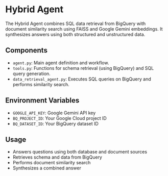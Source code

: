 # Hybrid Agent

The Hybrid Agent combines SQL data retrieval from BigQuery with document similarity search using FAISS and Google Gemini embeddings. It synthesizes answers using both structured and unstructured data.

## Components
- `agent.py`: Main agent definition and workflow.
- `tools.py`: Functions for schema retrieval (using BigQuery) and SQL query generation.
- `data_retrieval_agent.py`: Executes SQL queries on BigQuery and performs similarity search.

## Environment Variables
- `GOOGLE_API_KEY`: Google Gemini API key
- `BQ_PROJECT_ID`: Your Google Cloud project ID
- `BQ_DATASET_ID`: Your BigQuery dataset ID

## Usage
- Answers questions using both database and document sources
- Retrieves schema and data from BigQuery
- Performs document similarity search
- Synthesizes a combined answer 